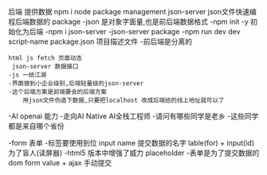 后端
 提供数据 npm i node package management
 json-server json文件快速编程后端数据的
 package
  -json 是对象字面量,也是前后端数据格式
   -npm init -y 初始化为后端
   -npm i json-server
    -json-server package
  -npm run dev  dev script-name
      package.json 项目描述文件
    -前后端是分离的
    
    html js fetch 页面动态
     json-server 数据接口
    -js 一统江湖
    -界面做到小企业级别,后端轻量级的json-server
    -这个后端方案是前端要会的后端方案
        用json文件伪造下数据,只要把localhost 改成后端给的线上地址就可以了
 
-AI
   openai 能力
-走向AI Native AI全栈工程师 
-请问有哪些同学是老乡
-这些同学都是来自哪个省份

-form 表单
  -标签要使用到位
     input name 提交数据的名字
     lable(for) + input(id) 为了盲人(读屏器)
  -html5 版本中增强了威力
    placeholder
  -表单是为了提交数据的
      dom form value + ajax 手动提交